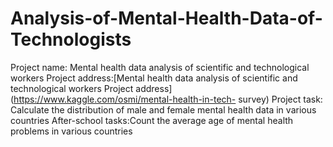# Analysis-of-Mental-Health-Data-of-Technologists
Project name: Mental health data analysis of scientific and technological workers 
Project address:[Mental health data analysis of scientific and technological workers Project address](https://www.kaggle.com/osmi/mental-health-in-tech- survey)
Project task: Calculate the distribution of male and female mental health data in various countries
After-school tasks:Count the average age of mental health problems in various countries
